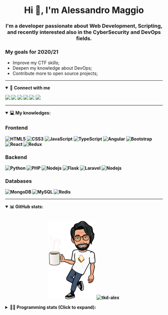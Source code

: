 <h1 align="center">Hi 👋, I'm Alessandro Maggio</h1>
<h3 align="center">I'm a developer passionate about Web Development, Scripting, and recently interested also in the CyberSecurity and DevOps fields.</h3>

### My goals for 2020/21
- Improve my CTF skills;
- Deepen my knowledge about DevOps;
- Contribute more to open source projects;

____

<details open>
<summary>🤝 <b>Connect with me<b></summary>

<p align = "center">

[<img src="https://img.shields.io/badge/twitter-1DA1F2.svg?&style=for-the-badge&logo=twitter&logoColor=white" />](https://twitter.com/TkdAxel)
[<img src ="https://img.shields.io/badge/portfolio-web-%23.svg?&style=for-the-badge&logo=&logoColor=white%22">](https://alessandromaggio.it/)
[<img src ="https://img.shields.io/badge/Telegram-1ca0f1.svg?&style=for-the-badge&logo=Telegram&logoColor=white%22&link=https://t.me/TkdAlex">](https://t.me/TkdAlex/)
[<img src="https://img.shields.io/badge/gmail-c14438.svg?&style=for-the-badge&logo=Gmail&logoColor=white&link=mailto:alex.tkd.alex@gmail.com"/>](mailto:alex.tkd.alex@gmail.com)
[<img src="https://img.shields.io/badge/linkedin-0077B5.svg?&style=for-the-badge&logo=linkedin&logoColor=white" />](https://www.linkedin.com/in/aalessandromaggio/)
[<img src = "https://img.shields.io/badge/instagram-E4405F.svg?&style=for-the-badge&logo=instagram&logoColor=white">](https://www.instagram.com/tkd_alex/)
<!--- [![Visits Badge](https://badges.pufler.dev/visits/tkd-alex/tkd-alex?style=for-the-badge&color=blue)](https://github.com/tkd-alex/tkd-alex) -->

</p>

</details>

---

<details open>
<summary>💻 <b>My knowledges</b>: </summary>

### Frontend
![HTML5](https://img.shields.io/badge/-HTML5-E34F26.svg?style=for-the-badge&logo=html5&logoColor=ffffff)
![CSS3](https://img.shields.io/badge/-CSS3-1572B6.svg?style=for-the-badge&logo=css3)
![JavaScript](https://img.shields.io/badge/-JavaScript-282C34?style=for-the-badge&logo=javascript)
![TypeScript](https://img.shields.io/badge/-TypeScript-007ACC?style=for-the-badge&logo=typescript)
![Angular](https://img.shields.io/badge/-Angular-DD0031?style=for-the-badge&logo=angular)
![Bootstrap](https://img.shields.io/badge/-Bootstrap-563D7C.svg?style=for-the-badge&logo=bootstrap)
![React](https://img.shields.io/badge/-React-282C34.svg?style=for-the-badge&logo=react&logoColor=ffffff)
![Redux](https://img.shields.io/badge/-Redux-764ABC.svg?style=for-the-badge&logo=redux)

### Backend
![Python](https://img.shields.io/badge/-Python-3776AB.svg?style=for-the-badge&logo=Python&logoColor=ffffff)
![PHP](https://img.shields.io/badge/-PHP-777BB4.svg?style=for-the-badge&logo=PHP&logoColor=ffffff)
![Nodejs](https://img.shields.io/badge/-Bash-4EAA25.svg?style=for-the-badge&logo=gnu-bash&logoColor=ffffff)
![Flask](https://img.shields.io/badge/-Flask-282C34.svg?style=for-the-badge&logo=flask)
![Laravel](https://img.shields.io/badge/-Laravel-FF2D20.svg?style=for-the-badge&logo=laravel&logoColor=ffffff)
![Nodejs](https://img.shields.io/badge/-Nodejs-339933.svg?style=for-the-badge&logo=Node.js&logoColor=ffffff)

### Databases
![MongoDB](https://img.shields.io/badge/-MongoDB-47A248?style=for-the-badge&logo=mongodb&logoColor=ffffff)
![MySQL](https://img.shields.io/badge/-MySQL-4479A1?style=for-the-badge&logo=mysql&logoColor=ffffff)
![Redis](https://img.shields.io/badge/-Redis-DC382D?style=for-the-badge&logo=Redis&logoColor=ffffff)

</details>

---

<details open>
 <summary>📊 <b>GitHub stats</b>: </summary>

<br>

<p align = "center">
    <img src="https://raw.githubusercontent.com/Tkd-Alex/tkd-alex/master/images/321517cd-ff68-41a7-b0d1-e765680568a7-8b6448d9-c944-4146-b633-adbdd25cb471-v1.png" height="250" />
    <img src="https://github-readme-stats.vercel.app/api?username=tkd-alex&show_icons=true&count_private=true&hide_border=true&line_height=25" alt="tkd-alex">
</p>

</design>

<details>
 <summary>👨‍💻 <b>Programming stats (Click to expand)</b>: </summary>
 
<!--START_SECTION:waka-->
**I'm an Early 🐤** 

```text
🌞 Morning    329 commits    █████░░░░░░░░░░░░░░░░░░░░   21.53% 
🌆 Daytime    618 commits    ██████████░░░░░░░░░░░░░░░   40.45% 
🌃 Evening    543 commits    █████████░░░░░░░░░░░░░░░░   35.54% 
🌙 Night      38 commits     ░░░░░░░░░░░░░░░░░░░░░░░░░   2.49%

```
📅 **I'm Most Productive on Wednesday** 

```text
Monday       237 commits    ████░░░░░░░░░░░░░░░░░░░░░   15.51% 
Tuesday      246 commits    ████░░░░░░░░░░░░░░░░░░░░░   16.1% 
Wednesday    285 commits    ████░░░░░░░░░░░░░░░░░░░░░   18.65% 
Thursday     252 commits    ████░░░░░░░░░░░░░░░░░░░░░   16.49% 
Friday       261 commits    ████░░░░░░░░░░░░░░░░░░░░░   17.08% 
Saturday     122 commits    ██░░░░░░░░░░░░░░░░░░░░░░░   7.98% 
Sunday       125 commits    ██░░░░░░░░░░░░░░░░░░░░░░░   8.18%

```


📊 **This Week I Spent My Time On** 

```text
⌚︎ Time Zone: Europe/Rome

💬 Programming Languages: 
Python                   14 hrs 5 mins       █████████████░░░░░░░░░░░░   51.54% 
JavaScript               7 hrs 1 min         ██████░░░░░░░░░░░░░░░░░░░   25.68% 
HTML                     2 hrs 20 mins       ██░░░░░░░░░░░░░░░░░░░░░░░   8.57% 
Other                    1 hr 15 mins        █░░░░░░░░░░░░░░░░░░░░░░░░   4.58% 
PHP                      1 hr                █░░░░░░░░░░░░░░░░░░░░░░░░   3.68%

🔥 Editors: 
VS Code                  22 hrs 58 mins      █████████████████████░░░░   84.09% 
Sublime Text             4 hrs 20 mins       ████░░░░░░░░░░░░░░░░░░░░░   15.91%

🐱‍💻 Projects: 
OnlyFans-Automation      13 hrs 44 mins      ████████████░░░░░░░░░░░░░   50.26% 
myStore                  4 hrs 53 mins       ████░░░░░░░░░░░░░░░░░░░░░   17.92% 
PandaScripts-Chrome-Exten4 hrs 42 mins       ████░░░░░░░░░░░░░░░░░░░░░   17.21% 
secret-project-ytm       1 hr 54 mins        █░░░░░░░░░░░░░░░░░░░░░░░░   7.0% 
Unknown Project          1 hr 40 mins        █░░░░░░░░░░░░░░░░░░░░░░░░   6.14%

💻 Operating System: 
Linux                    27 hrs 19 mins      █████████████████████████   100.0%

```

**I Mostly Code in Python** 

```text
Python                   31 repos            ██████████░░░░░░░░░░░░░░░   41.33% 
JavaScript               12 repos            ████░░░░░░░░░░░░░░░░░░░░░   16.0% 
CSS                      6 repos             ██░░░░░░░░░░░░░░░░░░░░░░░   8.0% 
PHP                      5 repos             █░░░░░░░░░░░░░░░░░░░░░░░░   6.67% 
HTML                     5 repos             █░░░░░░░░░░░░░░░░░░░░░░░░   6.67%

```



 Last Updated on 10/10/2021
<!--END_SECTION:waka-->

</details>

